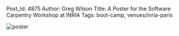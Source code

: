 Post_Id: 4875
Author: Greg Wilson
Title: A Poster for the Software Carpentry Workshop at INRIA
Tags: boot-camp, venues/inria-paris

<p><img alt="poster" src="|filename|/files/2012/05/poster.png" /></p>
